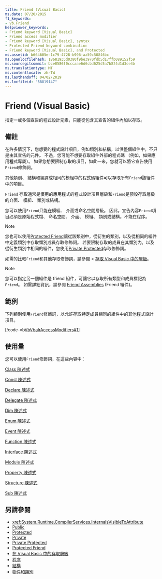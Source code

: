 ```yaml
---
title: Friend (Visual Basic)
ms.date: 07/20/2015
f1_keywords:
- vb.Friend
helpviewer_keywords:
- Friend keyword [Visual Basic]
- Friend access modifier
- Friend keyword [Visual Basic], syntax
- Protected Friend keyword combination
- Friend keyword [Visual Basic], and Protected
ms.assetid: b664605e-1c79-4728-b996-aa59c50846bc
ms.openlocfilehash: 18681935d0380f9be3970fdb5d17ffb089152f59
ms.sourcegitcommit: bce0586f0cccaae6d6cbd625d5a7b824d1d3de4b
ms.translationtype: MT
ms.contentlocale: zh-TW
ms.lasthandoff: 04/02/2019
ms.locfileid: "58819147"
---
```

# <a name="friend-visual-basic"></a>Friend (Visual Basic)
指定一或多個宣告的程式設計元素，只能從包含其宣告的組件內加以存取。  
  
## <a name="remarks"></a>備註  
 在許多情況下，您想要的程式設計項目，例如類別和結構，以供整個組件中，不只是由其宣告的元件。 不過，您可能不想要存取組件外部的程式碼 （例如，如果應用程式專屬）。 如果您想要限制存取的項目，如此一來，您就可以將它宣告使用`Friend`修飾詞。  
  
 其他類別、 結構和編譯成相同的模組中的程式碼組件可以存取所有`Friend`該組件中的項目。  
  
 `Friend` 存取通常是慣用的應用程式的程式設計項目層級和`Friend`是預設存取層級的介面、 模組、 類別或結構。  
  
 您可以使用`Friend`只能在模組、 介面或命名空間層級。 因此，宣告內容`Friend`項目必須是原始程式檔、 命名空間、 介面、 模組、 類別或結構，不能在程序。  

> [!NOTE]
> 您也可以使用[Protected Friend](protected-friend.md)讓從該類別中，從衍生的類別，以及從相同的組件中定義類別中存取類別成員存取修飾詞。 若要限制存取的成員在其類別內，以及從衍生類別中相同的組件，您使用[Private Protected](private-protected.md)存取修飾詞。

 如需的比較`Friend`和其他存取修飾詞，請參閱 <<c2> [ 存取 Visual Basic 中的層級](../../../visual-basic/programming-guide/language-features/declared-elements/access-levels.md)。  
  
> [!NOTE]
>  您可以指定另一個組件是 friend 組件，可讓它以存取所有類型和成員標記為`Friend`。 如需詳細資訊，請參閱 [Friend Assemblies](../../../standard/assembly/friend-assemblies.md) (Friend 組件)。  
  
## <a name="example"></a>範例  
 下列類別使用`Friend`修飾詞，以允許存取特定成員相同的組件中的其他程式設計項目。  
  
 [!code-vb[VbVbalrAccessModifiers#1](~/samples/snippets/visualbasic/VS_Snippets_VBCSharp/vbvbalraccessmodifiers/vb/class1.vb#1)]  
  
## <a name="usage"></a>使用量  
 您可以使用`Friend`修飾詞，在這些內容中：  
  
 [Class 陳述式](../../../visual-basic/language-reference/statements/class-statement.md)  
  
 [Const 陳述式](../../../visual-basic/language-reference/statements/const-statement.md)  
  
 [Declare 陳述式](../../../visual-basic/language-reference/statements/declare-statement.md)  
  
 [Delegate 陳述式](../../../visual-basic/language-reference/statements/delegate-statement.md)  
  
 [Dim 陳述式](../../../visual-basic/language-reference/statements/dim-statement.md)  
  
 [Enum 陳述式](../../../visual-basic/language-reference/statements/enum-statement.md)  
  
 [Event 陳述式](../../../visual-basic/language-reference/statements/event-statement.md)  
  
 [Function 陳述式](../../../visual-basic/language-reference/statements/function-statement.md)  
  
 [Interface 陳述式](../../../visual-basic/language-reference/statements/interface-statement.md)  
  
 [Module 陳述式](../../../visual-basic/language-reference/statements/module-statement.md)  
  
 [Property 陳述式](../../../visual-basic/language-reference/statements/property-statement.md)  
  
 [Structure 陳述式](../../../visual-basic/language-reference/statements/structure-statement.md)  
  
 [Sub 陳述式](../../../visual-basic/language-reference/statements/sub-statement.md)  
  
## <a name="see-also"></a>另請參閱

- <xref:System.Runtime.CompilerServices.InternalsVisibleToAttribute>
- [Public](../../../visual-basic/language-reference/modifiers/public.md)
- [Protected](../../../visual-basic/language-reference/modifiers/protected.md)
- [Private](../../../visual-basic/language-reference/modifiers/private.md)
- [Private Protected](./private-protected.md)
- [Protected Friend](./protected-friend.md)
- [在 Visual Basic 中的存取層級](../../../visual-basic/programming-guide/language-features/declared-elements/access-levels.md)
- [程序](../../../visual-basic/programming-guide/language-features/procedures/index.md)
- [結構](../../../visual-basic/programming-guide/language-features/data-types/structures.md)
- [物件和類別](../../../visual-basic/programming-guide/language-features/objects-and-classes/index.md)
